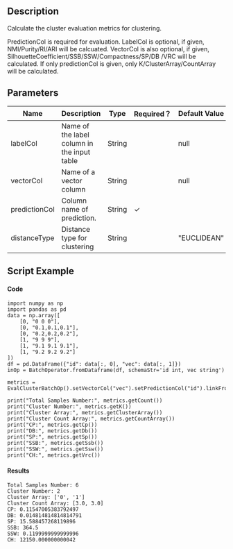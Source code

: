 ## Description
Calculate the cluster evaluation metrics for clustering.
 
 PredictionCol is required for evaluation. LabelCol is optional, if given, NMI/Purity/RI/ARI will be calcuated.
 VectorCol is also optional, if given, SilhouetteCoefficient/SSB/SSW/Compactness/SP/DB
 /VRC will be calculated. If only predictionCol is given, only K/ClusterArray/CountArray will be
 calculated.

## Parameters
| Name | Description | Type | Required？ | Default Value |
| --- | --- | --- | --- | --- |
| labelCol | Name of the label column in the input table | String |  | null |
| vectorCol | Name of a vector column | String |  | null |
| predictionCol | Column name of prediction. | String | ✓ |  |
| distanceType | Distance type for clustering | String |  | "EUCLIDEAN" |

## Script Example
#### Code

```
import numpy as np
import pandas as pd
data = np.array([
    [0, "0 0 0"],
    [0, "0.1,0.1,0.1"],
    [0, "0.2,0.2,0.2"],
    [1, "9 9 9"],
    [1, "9.1 9.1 9.1"],
    [1, "9.2 9.2 9.2"]
])
df = pd.DataFrame({"id": data[:, 0], "vec": data[:, 1]})
inOp = BatchOperator.fromDataframe(df, schemaStr='id int, vec string')

metrics = EvalClusterBatchOp().setVectorCol("vec").setPredictionCol("id").linkFrom(inOp).collectMetrics()

print("Total Samples Number:", metrics.getCount())
print("Cluster Number:", metrics.getK())
print("Cluster Array:", metrics.getClusterArray())
print("Cluster Count Array:", metrics.getCountArray())
print("CP:", metrics.getCp())
print("DB:", metrics.getDb())
print("SP:", metrics.getSp())
print("SSB:", metrics.getSsb())
print("SSW:", metrics.getSsw())
print("CH:", metrics.getVrc())
```

#### Results
```
Total Samples Number: 6
Cluster Number: 2
Cluster Array: ['0', '1']
Cluster Count Array: [3.0, 3.0]
CP: 0.11547005383792497
DB: 0.014814814814814791
SP: 15.588457268119896
SSB: 364.5
SSW: 0.1199999999999996
CH: 12150.000000000042
```
